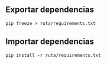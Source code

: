 ## Exportar dependencias

`pip freeze > ruta/requirements.txt`

## Importar dependencias

`pip install -r ruta/requirements.txt`
